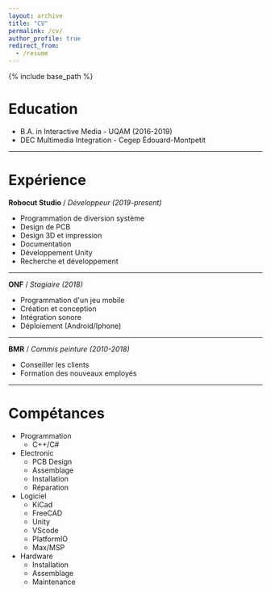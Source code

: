 ```yaml
---
layout: archive
title: "CV"
permalink: /cv/
author_profile: true
redirect_from:
  - /resume
---
```


{% include base_path %}

# Education

* B.A. in Interactive Media - UQAM (2016-2019)
* DEC Multimedia Integration - Cegep Édouard-Montpetit

<hr>

# Expérience

**Robocut Studio** / *Développeur (2019-present)*
- Programmation de diversion système
- Design de PCB 
- Design 3D et impression
- Documentation 
- Développement Unity 
- Recherche et développement 

<hr>

**ONF** / *Stagiaire (2018)* 
- Programmation d'un jeu mobile 
- Création et conception 
- Intégration sonore 
- Déploiement (Android/Iphone) 

<hr>

**BMR** / *Commis peinture (2010-2018)* 
- Conseiller les clients 
- Formation des nouveaux employés 
  
<hr>

# Compétances

* Programmation
  * C++/C#
* Electronic
  * PCB Design
  * Assemblage
  * Installation
  * Réparation
* Logiciel
  * KiCad
  * FreeCAD
  * Unity
  * VScode
  * PlatformIO  
  * Max/MSP
* Hardware
  * Installation
  * Assemblage
  * Maintenance

